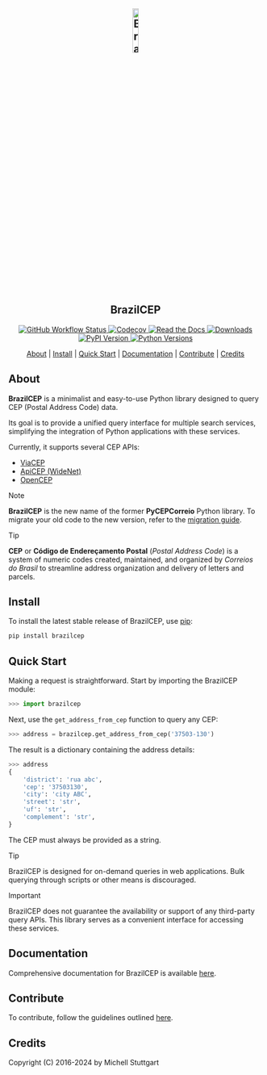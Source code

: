<h2 align="center">
  <a href="https://pypi.org/project/brazilcep/">
    <img src="https://github.com/mstuttgart/brazilcep/assets/8174740/fb7c86c8-6261-4300-b2e0-65877084d865" width="15%" alt="BrazilCEP Logo">
  </a>
  <br>
  BrazilCEP
</h2>

<p align="center">

  <a href="https://github.com/mstuttgart/brazilcep/actions?query=workflow%3A%22Github+CI%22">
    <img alt="GitHub Workflow Status" src="https://img.shields.io/github/actions/workflow/status/mstuttgart/brazilcep/test.yml?color=fcd800&branch=main">
  </a>

  <a href="https://codecov.io/gh/mstuttgart/brazilcep">
    <img alt="Codecov" src="https://img.shields.io/codecov/c/github/mstuttgart/brazilcep?color=fcd800">
  </a>

  <a href="https://brazilcep.readthedocs.io/">
    <img alt="Read the Docs" src="https://img.shields.io/readthedocs/brazilcep?color=fcd800">
  </a>

  <a href="https://pypi.org/project/brazilcep">
    <img alt="Downloads" src="https://img.shields.io/pypi/dm/brazilcep?color=fcd800">
  </a>

  <a href="https://pypi.org/project/brazilcep">
    <img alt="PyPI Version" src="https://img.shields.io/pypi/v/brazilcep.svg?color=fcd800">
  </a>

  <a href="https://pypi.org/project/brazilcep/">
    <img alt="Python Versions" src="https://img.shields.io/pypi/pyversions/brazilcep.svg?color=fcd800">
  </a>

</p>

<p align="center">
  <a href="#about">About</a> |
  <a href="#install">Install</a> |
  <a href="#quick-start">Quick Start</a> |
  <a href="#documentation">Documentation</a> |
  <a href="#contribute">Contribute</a> |
  <a href="#credits">Credits</a>
</p>

## About

**BrazilCEP** is a minimalist and easy-to-use Python library designed to query CEP (Postal Address Code) data.

Its goal is to provide a unified query interface for multiple search services, simplifying the integration of Python applications with these services.

Currently, it supports several CEP APIs:

- [ViaCEP](https://viacep.com.br)
- [ApiCEP (WideNet)](https://apicep.com)
- [OpenCEP](https://opencep.com)

> [!NOTE]
> **BrazilCEP** is the new name of the former **PyCEPCorreio** Python library.
> To migrate your old code to the new version, refer to the [migration guide](https://brazilcep.readthedocs.io/api.html#migrate-from-pycepcorreios).

> [!TIP]
> **CEP** or **Código de Endereçamento Postal** (_Postal Address Code_) is a system of numeric codes created, maintained, and organized by _Correios do Brasil_ to streamline address organization and delivery of letters and parcels.

## Install

To install the latest stable release of BrazilCEP, use [pip](http://pip-installer.org):

```sh
pip install brazilcep
```

## Quick Start

Making a request is straightforward. Start by importing the BrazilCEP module:

```python
>>> import brazilcep
```

Next, use the `get_address_from_cep` function to query any CEP:

```python
>>> address = brazilcep.get_address_from_cep('37503-130')
```

The result is a dictionary containing the address details:

```python
>>> address
{
    'district': 'rua abc',
    'cep': '37503130',
    'city': 'city ABC',
    'street': 'str',
    'uf': 'str',
    'complement': 'str',
}
```

The CEP must always be provided as a string.

> [!TIP]
> BrazilCEP is designed for on-demand queries in web applications. Bulk querying through scripts or other means is discouraged.

> [!IMPORTANT]
> BrazilCEP does not guarantee the availability or support of any third-party query APIs. This library serves as a convenient interface for accessing these services.

## Documentation

Comprehensive documentation for BrazilCEP is available [here](https://brazilcep.readthedocs.io/).

## Contribute

To contribute, follow the guidelines outlined [here](https://brazilcep.readthedocs.io/contributing.html).

## Credits

Copyright (C) 2016-2024 by Michell Stuttgart
